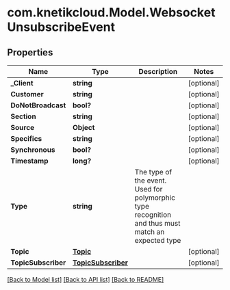 # com.knetikcloud.Model.WebsocketUnsubscribeEvent
## Properties

Name | Type | Description | Notes
------------ | ------------- | ------------- | -------------
**_Client** | **string** |  | [optional] 
**Customer** | **string** |  | [optional] 
**DoNotBroadcast** | **bool?** |  | [optional] 
**Section** | **string** |  | [optional] 
**Source** | **Object** |  | [optional] 
**Specifics** | **string** |  | [optional] 
**Synchronous** | **bool?** |  | [optional] 
**Timestamp** | **long?** |  | [optional] 
**Type** | **string** | The type of the event. Used for polymorphic type recognition and thus must match an expected type | 
**Topic** | [**Topic**](Topic.md) |  | [optional] 
**TopicSubscriber** | [**TopicSubscriber**](TopicSubscriber.md) |  | [optional] 

[[Back to Model list]](../README.md#documentation-for-models) [[Back to API list]](../README.md#documentation-for-api-endpoints) [[Back to README]](../README.md)

